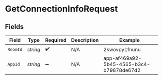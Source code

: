 # GetConnectionInfoRequest


## Fields

| Field                                    | Type                                     | Required                                 | Description                              | Example                                  |
| ---------------------------------------- | ---------------------------------------- | ---------------------------------------- | ---------------------------------------- | ---------------------------------------- |
| `RoomId`                                 | *string*                                 | :heavy_check_mark:                       | N/A                                      | 2swovpy1fnunu                            |
| `AppId`                                  | *string*                                 | :heavy_minus_sign:                       | N/A                                      | app-af469a92-5b45-4565-b3c4-b79878de67d2 |